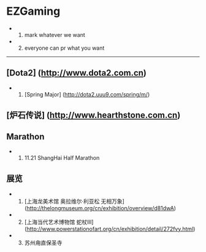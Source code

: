 # EZGaming
  - 1. mark whatever we want
  - 2. everyone can pr what you want

-----------------------------------

## [Dota2] (http://www.dota2.com.cn)
  - 1. [Spring Major] (http://dota2.uuu9.com/spring/m/)

## [炉石传说] (http://www.hearthstone.com.cn)

## Marathon
  - 1. 11.21 ShangHai Half Marathon

## 展览
  - 1. [上海龙美术馆 奥拉维尔·利亚松 无相万象] (http://thelongmuseum.org/cn/exhibition/overview/d81dwA)
  - 2. [上海当代艺术博物馆 蛇杖III] (http://www.powerstationofart.org/cn/exhibition/detail/272fvy.html)
  - 3. 苏州甪直保圣寺

